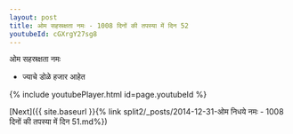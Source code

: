 ```yaml
---
layout: post
title: ओम सहस्रक्षता नमः - 1008 दिनों की तपस्या में दिन 52
youtubeId: cGXrgY27sg8
---
```

 
 
 ओम सहस्रक्षता नमः  
 
 -  ज्याचे डोळे हजार आहेत 
 
  
 
  
 
 
 
 
 
 


{% include youtubePlayer.html id=page.youtubeId %}
 
[Next]({{ site.baseurl }}{% link  split2/_posts/2014-12-31-ओम निधये नमः - 1008 दिनों की तपस्या में दिन 51.md%})
 
